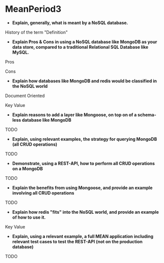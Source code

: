 # MeanPeriod3

* __Explain, generally, what is meant by a NoSQL database.__

History of the term
"Definition"


* __Explain Pros & Cons in using a NoSQL database like MongoDB as your data store, compared to a traditional Relational SQL Database like MySQL.__

Pros


Cons


* __Explain how databases like MongoDB and redis would be classified in the NoSQL world__

Document Oriented

Key Value


* __Explain reasons to add a layer like Mongoose, on top on of a schema-less database like MongoDB__

TODO


* __Explain, using relevant examples, the strategy for querying MongoDB (all CRUD operations)__

TODO

* __Demonstrate, using a REST-API, how to perform all CRUD operations on a MongoDB__

TODO


* __Explain the benefits from using Mongoose, and provide an example involving all CRUD operations__

TODO


* __Explain how redis "fits" into the NoSQL world, and provide an example of how to use it.__

Key Value


* __Explain, using a relevant example, a full MEAN application including relevant test cases to test the REST-API (not on the production database)__

TODO